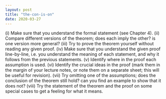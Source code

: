 ```yaml
---
layout: post
title: "the-con-is-on"
date: 2020-03-27
---
```

(i) Make sure that you understand the formal statement (see Chapter 4).
(ii) Compare different versions of the theorem; does each imply the other?
is one version more general?
(iii) Try to prove the theorem yourself without reading any given proof.
(iv) Make sure that you understand the given proof line-by-line, i.e. you
understand the meaning of each statement, and why it follows from the
previous statements.
(v) Identify where in the proof each assumption is used.
(vi) Identify the crucial ideas in the proof (mark them in the margin of your
lecture notes, or note them on a separate sheet; this will be useful for
revision).
(vii) Try omitting one of the assumptions; does the conclusion of the theorem
still hold? can you find an example to show that it does not?
(viii) Try the statement of the theorem and the proof on some special cases
to get a feeling for what it means.
